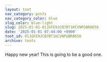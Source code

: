 ```yaml
---
layout: toot
nav_category: posts
nav_category_color: blue
slug_color: blue-light
slug: 2025-01-01-01JGFE9JCB7BT1KCVNPGBR8656
date: '2025-01-01 07:44:00 +0900'
toot_id: 01JGFE9JCB7BT1KCVNPGBR8656
archive: toots
---
```

<p>Happy new year! This is going to be a good one.</p>

